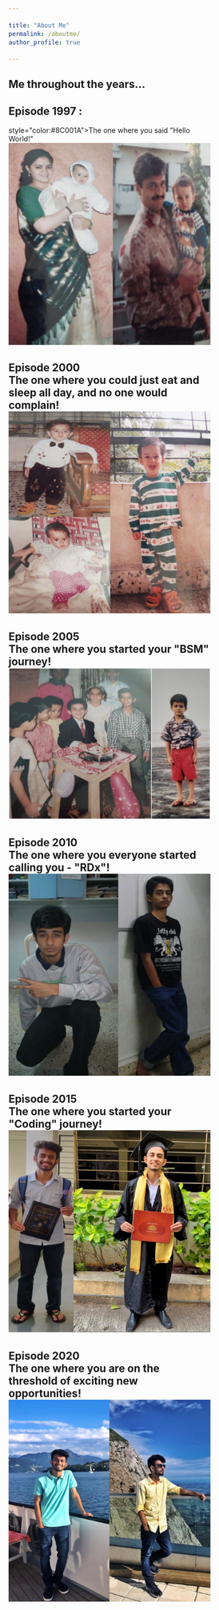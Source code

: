 ```yaml
---

title: "About Me"
permalink: /aboutme/
author_profile: true

---
```



<html>
<head>
<meta name="viewport" content="width=device-width, initial-scale=1.0">
<style>
* {
  box-sizing: border-box;
}

body {
  background-color: white;
  font-family: Helvetica, sans-serif;

}

/* The actual timeline (the vertical ruler) */
.timeline {
  position: relative;
  max-width: 1200px;
  margin: 0 auto;
}

/* The actual timeline (the vertical ruler) */
.timeline::after {
  content: '';
  position: absolute;
  width: 4px;
  background-color: #6D7B8D;
  top: 0;
  bottom: 0;
  left: 50%;
  margin-left: -3px;
}

/* Container around content */
.container {
  padding: 4px 20px;
  position: relative;
  background-color: #F0FFFF;
  border: 1px solid #6F4E37;
  width: 50%;
}


/* Place the container to the left */
.left {
  left: 0;
}

/* Place the container to the right */
.right {
  left: 50%;
}




/* The actual content */
.content {
  padding: 10px 15px;
  background-color: #F0FFFF;
  position: relative;
  border-radius: 6px;
}

/* Media queries - Responsive timeline on screens less than 600px wide */
@media screen and (max-width: 600px) {
  /* Place the timelime to the left */
  .timeline::after {
  left: 31px;
  }
  
  /* Full-width containers */
  .container {
  width: 100%;
  padding-left: 70px;
  padding-right: 25px;
  }


  
  /* Make all right containers behave like the left ones */
  .right {
  left: 0%;
  }
}
</style>
</head>
<body>

 <h2>Me throughout the years...</h2>
 
<div class="timeline">
  <div class="container left">
    <div class="content">
      <h2> Episode 1997 :</h2>
        <p>style="color:#8C001A">The one where you said "Hello World!"
          <img src="/images/2.JPG">
        </p>
    </div>
  </div>
  <div class="container right">
    <div class="content">
      <h2> Episode 2000
        <br>The one where you could just eat and sleep all day, and no one would complain!
         <img src="/images/3.JPEG">  
      </h2>
    </div>
  </div>
  <div class="container left">
    <div class="content">
      <h2>Episode 2005
        <br>The one where you started your "BSM" journey!
        <img src="/images/5.JPG">
      </h2>
    </div>
  </div>
  <div class="container right">
    <div class="content">
      <h2>Episode 2010
        <br>The one where you everyone started calling you - "RDx"! 
        <img src="/images/6.JPG">
      </h2>
    </div>
  </div>
  <div class="container left">
    <div class="content">
      <h2>Episode 2015
        <br>The one where you started your "Coding" journey! 
        <img src="/images/1.JPEG">
      </h2>
    </div>
  </div>
  <div class="container right">
    <div class="content">
      <h2>Episode 2020
        <br>The one where you are on the threshold of exciting new opportunities! 
         <img src="/images/4.JPG">
      </h2>   
    </div>
  </div>
</div>

</body>
</html>
  


 
 

 


  

     



